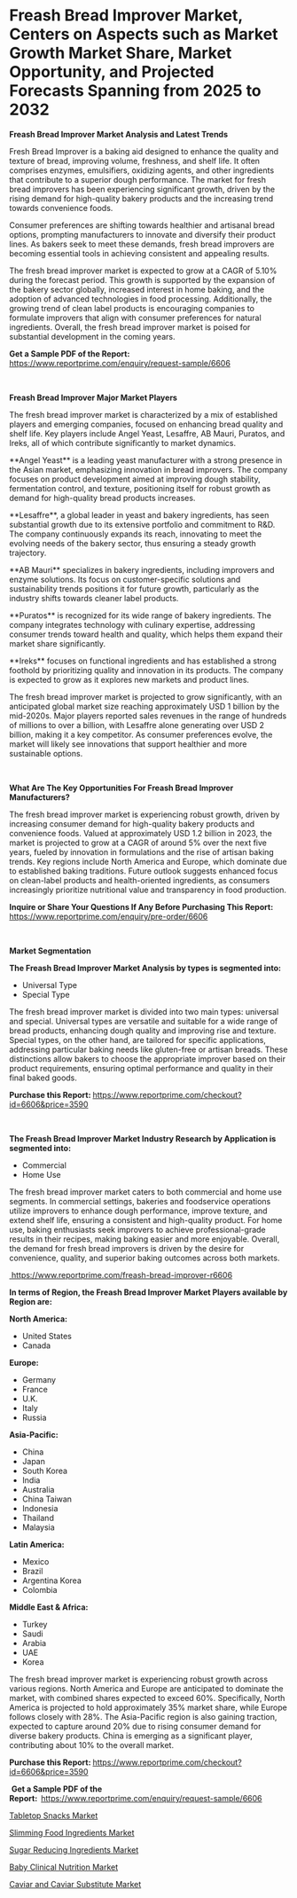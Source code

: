 <p><h1>Freash Bread Improver Market, Centers on Aspects such as Market Growth Market Share, Market Opportunity, and Projected Forecasts Spanning from 2025 to 2032</h1></p><p><strong>Freash Bread Improver Market Analysis and Latest Trends</strong></p>
<p><p>Fresh Bread Improver is a baking aid designed to enhance the quality and texture of bread, improving volume, freshness, and shelf life. It often comprises enzymes, emulsifiers, oxidizing agents, and other ingredients that contribute to a superior dough performance. The market for fresh bread improvers has been experiencing significant growth, driven by the rising demand for high-quality bakery products and the increasing trend towards convenience foods. </p><p>Consumer preferences are shifting towards healthier and artisanal bread options, prompting manufacturers to innovate and diversify their product lines. As bakers seek to meet these demands, fresh bread improvers are becoming essential tools in achieving consistent and appealing results. </p><p>The fresh bread improver market is expected to grow at a CAGR of 5.10% during the forecast period. This growth is supported by the expansion of the bakery sector globally, increased interest in home baking, and the adoption of advanced technologies in food processing. Additionally, the growing trend of clean label products is encouraging companies to formulate improvers that align with consumer preferences for natural ingredients. Overall, the fresh bread improver market is poised for substantial development in the coming years.</p></p>
<p><strong>Get a Sample PDF of the Report:&nbsp;</strong> <a href="https://www.reportprime.com/enquiry/request-sample/6606?utm_campaign=63&utm_medium=2&utm_source=Github&utm_content=ia&utm_term=19032025&utm_id=freash-bread-improver">https://www.reportprime.com/enquiry/request-sample/6606</a></p>
<p>&nbsp;</p>
<p><strong>Freash Bread Improver Major Market Players</strong></p>
<p><p>The fresh bread improver market is characterized by a mix of established players and emerging companies, focused on enhancing bread quality and shelf life. Key players include Angel Yeast, Lesaffre, AB Mauri, Puratos, and Ireks, all of which contribute significantly to market dynamics.</p><p>**Angel Yeast** is a leading yeast manufacturer with a strong presence in the Asian market, emphasizing innovation in bread improvers. The company focuses on product development aimed at improving dough stability, fermentation control, and texture, positioning itself for robust growth as demand for high-quality bread products increases.</p><p>**Lesaffre**, a global leader in yeast and bakery ingredients, has seen substantial growth due to its extensive portfolio and commitment to R&D. The company continuously expands its reach, innovating to meet the evolving needs of the bakery sector, thus ensuring a steady growth trajectory.</p><p>**AB Mauri** specializes in bakery ingredients, including improvers and enzyme solutions. Its focus on customer-specific solutions and sustainability trends positions it for future growth, particularly as the industry shifts towards cleaner label products.</p><p>**Puratos** is recognized for its wide range of bakery ingredients. The company integrates technology with culinary expertise, addressing consumer trends toward health and quality, which helps them expand their market share significantly.</p><p>**Ireks** focuses on functional ingredients and has established a strong foothold by prioritizing quality and innovation in its products. The company is expected to grow as it explores new markets and product lines.</p><p>The fresh bread improver market is projected to grow significantly, with an anticipated global market size reaching approximately USD 1 billion by the mid-2020s. Major players reported sales revenues in the range of hundreds of millions to over a billion, with Lesaffre alone generating over USD 2 billion, making it a key competitor. As consumer preferences evolve, the market will likely see innovations that support healthier and more sustainable options.</p></p>
<p>&nbsp;</p>
<p><strong>What Are The Key Opportunities For Freash Bread Improver Manufacturers?</strong></p>
<p><p>The fresh bread improver market is experiencing robust growth, driven by increasing consumer demand for high-quality bakery products and convenience foods. Valued at approximately USD 1.2 billion in 2023, the market is projected to grow at a CAGR of around 5% over the next five years, fueled by innovation in formulations and the rise of artisan baking trends. Key regions include North America and Europe, which dominate due to established baking traditions. Future outlook suggests enhanced focus on clean-label products and health-oriented ingredients, as consumers increasingly prioritize nutritional value and transparency in food production.</p></p>
<p><strong>Inquire or Share Your Questions If Any Before Purchasing This Report:</strong> <a href="https://www.reportprime.com/enquiry/pre-order/6606?utm_campaign=63&utm_medium=2&utm_source=Github&utm_content=ia&utm_term=19032025&utm_id=freash-bread-improver">https://www.reportprime.com/enquiry/pre-order/6606</a></p>
<p>&nbsp;</p>
<p><strong>Market Segmentation</strong></p>
<p><strong>The Freash Bread Improver Market Analysis by types is segmented into:</strong></p>
<p><ul><li>Universal Type</li><li>Special Type</li></ul></p>
<p><p>The fresh bread improver market is divided into two main types: universal and special. Universal types are versatile and suitable for a wide range of bread products, enhancing dough quality and improving rise and texture. Special types, on the other hand, are tailored for specific applications, addressing particular baking needs like gluten-free or artisan breads. These distinctions allow bakers to choose the appropriate improver based on their product requirements, ensuring optimal performance and quality in their final baked goods.</p></p>
<p><strong>Purchase this Report:&nbsp;</strong><a href="https://www.reportprime.com/checkout?id=6606&price=3590&utm_campaign=63&utm_medium=2&utm_source=Github&utm_content=ia&utm_term=19032025&utm_id=freash-bread-improver">https://www.reportprime.com/checkout?id=6606&price=3590</a></p>
<p>&nbsp;</p>
<p><strong>The Freash Bread Improver Market Industry Research by Application is segmented into:</strong></p>
<p><ul><li>Commercial</li><li>Home Use</li></ul></p>
<p><p>The fresh bread improver market caters to both commercial and home use segments. In commercial settings, bakeries and foodservice operations utilize improvers to enhance dough performance, improve texture, and extend shelf life, ensuring a consistent and high-quality product. For home use, baking enthusiasts seek improvers to achieve professional-grade results in their recipes, making baking easier and more enjoyable. Overall, the demand for fresh bread improvers is driven by the desire for convenience, quality, and superior baking outcomes across both markets.</p></p>
<p><a href="https://www.reportprime.com/freash-bread-improver-r6606?utm_campaign=63&utm_medium=2&utm_source=Github&utm_content=ia&utm_term=19032025&utm_id=freash-bread-improver">&nbsp;https://www.reportprime.com/freash-bread-improver-r6606</a></p>
<p><strong>In terms of Region, the Freash Bread Improver Market Players available by Region are:</strong></p>
<p>
    <p> <strong> North America: </strong>
        <ul>
            <li>United States</li>
            <li>Canada</li>
        </ul>
        </p> 
    <p> <strong> Europe: </strong>
        <ul>
            <li>Germany</li>
            <li>France</li>
            <li>U.K.</li>
            <li>Italy</li>
            <li>Russia</li>
        </ul>
        </p> 
    <p> <strong> Asia-Pacific: </strong>
        <ul>
            <li>China</li>
            <li>Japan</li>
            <li>South Korea</li>
            <li>India</li>
            <li>Australia</li>
            <li>China Taiwan</li>
            <li>Indonesia</li>
            <li>Thailand</li>
            <li>Malaysia</li>
        </ul>
        </p> 
    <p> <strong> Latin America: </strong>
        <ul>
            <li>Mexico</li>
            <li>Brazil</li>
            <li>Argentina Korea</li>
            <li>Colombia</li>
        </ul>
        </p> 
    <p> <strong> Middle East & Africa: </strong>
        <ul>
            <li>Turkey</li>
            <li>Saudi</li>
            <li>Arabia</li>
            <li>UAE</li>
            <li>Korea</li>
        </ul>
    </p>
    </p>
<p><p>The fresh bread improver market is experiencing robust growth across various regions. North America and Europe are anticipated to dominate the market, with combined shares expected to exceed 60%. Specifically, North America is projected to hold approximately 35% market share, while Europe follows closely with 28%. The Asia-Pacific region is also gaining traction, expected to capture around 20% due to rising consumer demand for diverse bakery products. China is emerging as a significant player, contributing about 10% to the overall market.</p></p>
<p><strong>Purchase this Report: </strong><a href="https://www.reportprime.com/checkout?id=6606&price=3590&utm_campaign=63&utm_medium=2&utm_source=Github&utm_content=ia&utm_term=19032025&utm_id=freash-bread-improver">https://www.reportprime.com/checkout?id=6606&price=3590</a></p>
<p>&nbsp;<strong>Get a Sample PDF of the Report:&nbsp;&nbsp;</strong><a href="https://www.reportprime.com/enquiry/request-sample/6606?utm_campaign=63&utm_medium=2&utm_source=Github&utm_content=ia&utm_term=19032025&utm_id=freash-bread-improver">https://www.reportprime.com/enquiry/request-sample/6606</a></p>
<p><strong></strong></p>
<p><p><a href="https://github.com/zemonarutaep/Market-Research-Report-List-1/blob/main/tabletop-snacks-market.md?utm_campaign=63&utm_medium=2&utm_source=Github&utm_content=ia&utm_term=19032025&utm_id=freash-bread-improver">Tabletop Snacks Market</a></p><p><a href="https://github.com/hoganemken50/Market-Research-Report-List-1/blob/main/slimming-food-ingredients-market.md?utm_campaign=63&utm_medium=2&utm_source=Github&utm_content=ia&utm_term=19032025&utm_id=freash-bread-improver">Slimming Food Ingredients Market</a></p><p><a href="https://github.com/ujanoandryvw/Market-Research-Report-List-1/blob/main/sugar-reducing-ingredients-market.md?utm_campaign=63&utm_medium=2&utm_source=Github&utm_content=ia&utm_term=19032025&utm_id=freash-bread-improver">Sugar Reducing Ingredients Market</a></p><p><a href="https://github.com/donnypolan/Market-Research-Report-List-1/blob/main/baby-clinical-nutrition-market.md?utm_campaign=63&utm_medium=2&utm_source=Github&utm_content=ia&utm_term=19032025&utm_id=freash-bread-improver">Baby Clinical Nutrition Market</a></p><p><a href="https://github.com/buluckcapps2/Market-Research-Report-List-1/blob/main/caviar-and-caviar-substitute-market.md?utm_campaign=63&utm_medium=2&utm_source=Github&utm_content=ia&utm_term=19032025&utm_id=freash-bread-improver">Caviar and Caviar Substitute Market</a></p></p>